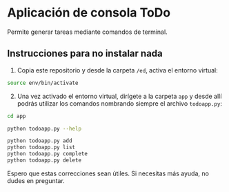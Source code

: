 # Aplicación de consola ToDo

Permite generar tareas mediante comandos de terminal.

## Instrucciones para no instalar nada
1. Copia este repositorio y desde la carpeta `/ed`, activa el entorno virtual:
```bash
source env/bin/activate
```
2. Una vez activado el entorno virtual, dirígete a la carpeta `app` y desde allí podrás utilizar los comandos nombrando siempre el archivo `todoapp.py`:
```bash
cd app

python todoapp.py --help

python todoapp.py add
python todoapp.py list
python todoapp.py complete
python todoapp.py delete
```

Espero que estas correcciones sean útiles. Si necesitas más ayuda, no dudes en preguntar.